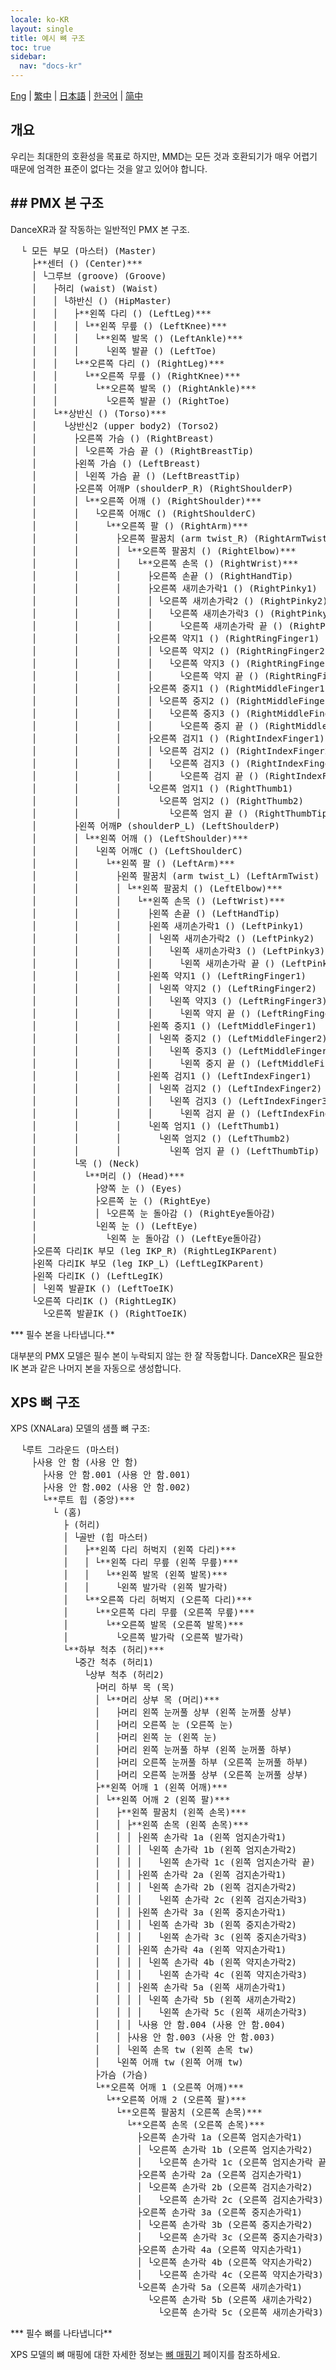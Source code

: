 ```yaml
---
locale: ko-KR
layout: single
title: 예시 뼈 구조
toc: true
sidebar:
  nav: "docs-kr"
---
```

[Eng](/dancexr/features/bones) | [繁中](/tw/dancexr/features/bones) | [日本語](/jp/dancexr/features/bones) | [한국어](/kr/dancexr/features/bones) | [简中](/zh/dancexr/features/bones)

## 개요

우리는 최대한의 호환성을 목표로 하지만, MMD는 모든 것과 호환되기가 매우 어렵기 때문에 엄격한 표준이 없다는 것을 알고 있어야 합니다.
## ## PMX 본 구조
DanceXR과 잘 작동하는 일반적인 PMX 본 구조.

<pre>
  └ 모든 부모 (마스터) (Master)
    ├**센터 () (Center)***
    │ └그루브 (groove) (Groove)
    │   ├허리 (waist) (Waist)
    │   │ └하반신 () (HipMaster)
    │   │   ├**왼쪽 다리 () (LeftLeg)***
    │   │   │ └**왼쪽 무릎 () (LeftKnee)***
    │   │   │   └**왼쪽 발목 () (LeftAnkle)***
    │   │   │     └왼쪽 발끝 () (LeftToe)
    │   │   └**오른쪽 다리 () (RightLeg)***
    │   │     └**오른쪽 무릎 () (RightKnee)***
    │   │       └**오른쪽 발목 () (RightAnkle)***
    │   │         └오른쪽 발끝 () (RightToe)
    │   └**상반신 () (Torso)***
    │     └상반신2 (upper body2) (Torso2)
    │       ├오른쪽 가슴 () (RightBreast)
    │       │ └오른쪽 가슴 끝 () (RightBreastTip)
    │       ├왼쪽 가슴 () (LeftBreast)
    │       │ └왼쪽 가슴 끝 () (LeftBreastTip)
    │       ├오른쪽 어깨P (shoulderP_R) (RightShoulderP)
    │       │ └**오른쪽 어깨 () (RightShoulder)***
    │       │   └오른쪽 어깨C () (RightShoulderC)
    │       │     └**오른쪽 팔 () (RightArm)***
    │       │       ├오른쪽 팔꿈치 (arm twist_R) (RightArmTwist)
    │       │       │ └**오른쪽 팔꿈치 () (RightElbow)***
    │       │       │   └**오른쪽 손목 () (RightWrist)***
    │       │       │     ├오른쪽 손끝 () (RightHandTip)
    │       │       │     ├오른쪽 새끼손가락1 () (RightPinky1)
    │       │       │     │ └오른쪽 새끼손가락2 () (RightPinky2)
    │       │       │     │   └오른쪽 새끼손가락3 () (RightPinky3)
    │       │       │     │     └오른쪽 새끼손가락 끝 () (RightPinkyTip)
    │       │       │     ├오른쪽 약지1 () (RightRingFinger1)
    │       │       │     │ └오른쪽 약지2 () (RightRingFinger2)
    │       │       │     │   └오른쪽 약지3 () (RightRingFinger3)
    │       │       │     │     └오른쪽 약지 끝 () (RightRingFingerTip)
    │       │       │     ├오른쪽 중지1 () (RightMiddleFinger1)
    │       │       │     │ └오른쪽 중지2 () (RightMiddleFinger2)
    │       │       │     │   └오른쪽 중지3 () (RightMiddleFinger3)
    │       │       │     │     └오른쪽 중지 끝 () (RightMiddleFingerTip)
    │       │       │     ├오른쪽 검지1 () (RightIndexFinger1)
    │       │       │     │ └오른쪽 검지2 () (RightIndexFinger2)
    │       │       │     │   └오른쪽 검지3 () (RightIndexFinger3)
    │       │       │     │     └오른쪽 검지 끝 () (RightIndexFingerTip)
    │       │       │     └오른쪽 엄지1 () (RightThumb1)
    │       │       │       └오른쪽 엄지2 () (RightThumb2)
    │       │       │         └오른쪽 엄지 끝 () (RightThumbTip)
    │       ├왼쪽 어깨P (shoulderP_L) (LeftShoulderP)
    │       │ └**왼쪽 어깨 () (LeftShoulder)***
    │       │   └왼쪽 어깨C () (LeftShoulderC)
    │       │     └**왼쪽 팔 () (LeftArm)***
    │       │       ├왼쪽 팔꿈치 (arm twist_L) (LeftArmTwist)
    │       │       │ └**왼쪽 팔꿈치 () (LeftElbow)***
    │       │       │   └**왼쪽 손목 () (LeftWrist)***
    │       │       │     ├왼쪽 손끝 () (LeftHandTip)
    │       │       │     ├왼쪽 새끼손가락1 () (LeftPinky1)
    │       │       │     │ └왼쪽 새끼손가락2 () (LeftPinky2)
    │       │       │     │   └왼쪽 새끼손가락3 () (LeftPinky3)
    │       │       │     │     └왼쪽 새끼손가락 끝 () (LeftPinkyTip)
    │       │       │     ├왼쪽 약지1 () (LeftRingFinger1)
    │       │       │     │ └왼쪽 약지2 () (LeftRingFinger2)
    │       │       │     │   └왼쪽 약지3 () (LeftRingFinger3)
    │       │       │     │     └왼쪽 약지 끝 () (LeftRingFingerTip)
    │       │       │     ├왼쪽 중지1 () (LeftMiddleFinger1)
    │       │       │     │ └왼쪽 중지2 () (LeftMiddleFinger2)
    │       │       │     │   └왼쪽 중지3 () (LeftMiddleFinger3)
    │       │       │     │     └왼쪽 중지 끝 () (LeftMiddleFingerTip)
    │       │       │     ├왼쪽 검지1 () (LeftIndexFinger1)
    │       │       │     │ └왼쪽 검지2 () (LeftIndexFinger2)
    │       │       │     │   └왼쪽 검지3 () (LeftIndexFinger3)
    │       │       │     │     └왼쪽 검지 끝 () (LeftIndexFingerTip)
    │       │       │     └왼쪽 엄지1 () (LeftThumb1)
    │       │       │       └왼쪽 엄지2 () (LeftThumb2)
    │       │       │         └왼쪽 엄지 끝 () (LeftThumbTip)
    │       └목 () (Neck)
    │         └**머리 () (Head)***
    │           ├양쪽 눈 () (Eyes)
    │           ├오른쪽 눈 () (RightEye)
    │           │ └오른쪽 눈 돌아감 () (RightEye돌아감)
    │           └왼쪽 눈 () (LeftEye)
    │             └왼쪽 눈 돌아감 () (LeftEye돌아감)
    ├오른쪽 다리IK 부모 (leg IKP_R) (RightLegIKParent)
    ├왼쪽 다리IK 부모 (leg IKP_L) (LeftLegIKParent)
    ├왼쪽 다리IK () (LeftLegIK)
    │ └왼쪽 발끝IK () (LeftToeIK)
    └오른쪽 다리IK () (RightLegIK)
      └오른쪽 발끝IK () (RightToeIK)
</pre>
*** 필수 본을 나타냅니다.**

대부분의 PMX 모델은 필수 본이 누락되지 않는 한 잘 작동합니다. DanceXR은 필요한 IK 본과 같은 나머지 본을 자동으로 생성합니다.
## XPS 뼈 구조
XPS (XNALara) 모델의 샘플 뼈 구조:
<pre>
  └루트 그라운드 (마스터)
    ├사용 안 함 (사용 안 함)
      ├사용 안 함.001 (사용 안 함.001)
      ├사용 안 함.002 (사용 안 함.002)
      └**루트 힙 (중앙)***
        └ (홈)
          ├ (허리)
          │ └골반 (힙 마스터)
          │   ├**왼쪽 다리 허벅지 (왼쪽 다리)***
          │   │ └**왼쪽 다리 무릎 (왼쪽 무릎)***
          │   │   └**왼쪽 발목 (왼쪽 발목)***
          │   │     └왼쪽 발가락 (왼쪽 발가락)
          │   └**오른쪽 다리 허벅지 (오른쪽 다리)***
          │     └**오른쪽 다리 무릎 (오른쪽 무릎)***
          │       └**오른쪽 발목 (오른쪽 발목)***
          │         └오른쪽 발가락 (오른쪽 발가락)
          └**하부 척추 (허리)***
            └중간 척추 (허리1)
              └상부 척추 (허리2)
                ├머리 하부 목 (목)
                │ └**머리 상부 목 (머리)***
                │   ├머리 왼쪽 눈꺼풀 상부 (왼쪽 눈꺼풀 상부)
                │   ├머리 오른쪽 눈 (오른쪽 눈)
                │   ├머리 왼쪽 눈 (왼쪽 눈)
                │   ├머리 왼쪽 눈꺼풀 하부 (왼쪽 눈꺼풀 하부)
                │   ├머리 오른쪽 눈꺼풀 하부 (오른쪽 눈꺼풀 하부)
                │   ├머리 오른쪽 눈꺼풀 상부 (오른쪽 눈꺼풀 상부)
                ├**왼쪽 어깨 1 (왼쪽 어깨)***
                │ └**왼쪽 어깨 2 (왼쪽 팔)***
                │   ├**왼쪽 팔꿈치 (왼쪽 손목)***
                │   │ ├**왼쪽 손목 (왼쪽 손목)***
                │   │ │ ├왼쪽 손가락 1a (왼쪽 엄지손가락1)
                │   │ │ │ └왼쪽 손가락 1b (왼쪽 엄지손가락2)
                │   │ │ │   └왼쪽 손가락 1c (왼쪽 엄지손가락 끝)
                │   │ │ ├왼쪽 손가락 2a (왼쪽 검지손가락1)
                │   │ │ │ └왼쪽 손가락 2b (왼쪽 검지손가락2)
                │   │ │ │   └왼쪽 손가락 2c (왼쪽 검지손가락3)
                │   │ │ ├왼쪽 손가락 3a (왼쪽 중지손가락1)
                │   │ │ │ └왼쪽 손가락 3b (왼쪽 중지손가락2)
                │   │ │ │   └왼쪽 손가락 3c (왼쪽 중지손가락3)
                │   │ │ ├왼쪽 손가락 4a (왼쪽 약지손가락1)
                │   │ │ │ └왼쪽 손가락 4b (왼쪽 약지손가락2)
                │   │ │ │   └왼쪽 손가락 4c (왼쪽 약지손가락3)
                │   │ │ ├왼쪽 손가락 5a (왼쪽 새끼손가락1)
                │   │ │ │ └왼쪽 손가락 5b (왼쪽 새끼손가락2)
                │   │ │ │   └왼쪽 손가락 5c (왼쪽 새끼손가락3)
                │   │ │ └사용 안 함.004 (사용 안 함.004)
                │   │ ├사용 안 함.003 (사용 안 함.003)
                │   │ └왼쪽 손목 tw (왼쪽 손목 tw)
                │   └왼쪽 어깨 tw (왼쪽 어깨 tw)
                ├가슴 (가슴)
                └**오른쪽 어깨 1 (오른쪽 어깨)***
                  └**오른쪽 어깨 2 (오른쪽 팔)***
                    └**오른쪽 팔꿈치 (오른쪽 손목)***
                      └**오른쪽 손목 (오른쪽 손목)***
                        ├오른쪽 손가락 1a (오른쪽 엄지손가락1)
                        │ └오른쪽 손가락 1b (오른쪽 엄지손가락2)
                        │   └오른쪽 손가락 1c (오른쪽 엄지손가락 끝)
                        ├오른쪽 손가락 2a (오른쪽 검지손가락1)
                        │ └오른쪽 손가락 2b (오른쪽 검지손가락2)
                        │   └오른쪽 손가락 2c (오른쪽 검지손가락3)
                        ├오른쪽 손가락 3a (오른쪽 중지손가락1)
                        │ └오른쪽 손가락 3b (오른쪽 중지손가락2)
                        │   └오른쪽 손가락 3c (오른쪽 중지손가락3)
                        ├오른쪽 손가락 4a (오른쪽 약지손가락1)
                        │ └오른쪽 손가락 4b (오른쪽 약지손가락2)
                        │   └오른쪽 손가락 4c (오른쪽 약지손가락3)
                        └오른쪽 손가락 5a (오른쪽 새끼손가락1)
                          └오른쪽 손가락 5b (오른쪽 새끼손가락2)
                            └오른쪽 손가락 5c (오른쪽 새끼손가락3)
</pre>
*** 필수 뼈를 나타냅니다**

XPS 모델의 뼈 매핑에 대한 자세한 정보는 [뼈 매핑기](bone_mapper) 페이지를 참조하세요.